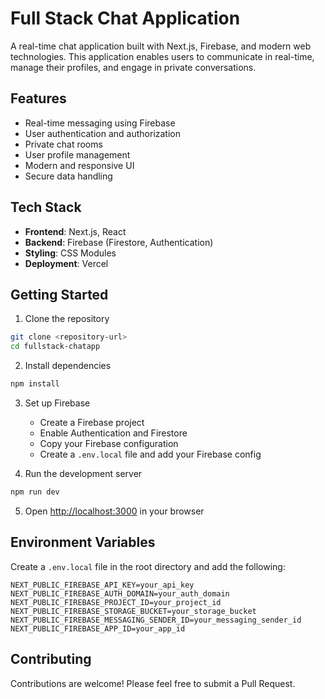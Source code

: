 # Full Stack Chat Application

A real-time chat application built with Next.js, Firebase, and modern web technologies. This application enables users to communicate in real-time, manage their profiles, and engage in private conversations.

## Features

- Real-time messaging using Firebase
- User authentication and authorization
- Private chat rooms
- User profile management
- Modern and responsive UI
- Secure data handling

## Tech Stack

- **Frontend**: Next.js, React
- **Backend**: Firebase (Firestore, Authentication)
- **Styling**: CSS Modules
- **Deployment**: Vercel

## Getting Started

1. Clone the repository
```bash
git clone <repository-url>
cd fullstack-chatapp
```

2. Install dependencies
```bash
npm install
```

3. Set up Firebase
   - Create a Firebase project
   - Enable Authentication and Firestore
   - Copy your Firebase configuration
   - Create a `.env.local` file and add your Firebase config

4. Run the development server
```bash
npm run dev
```

5. Open [http://localhost:3000](http://localhost:3000) in your browser

## Environment Variables

Create a `.env.local` file in the root directory and add the following:

```
NEXT_PUBLIC_FIREBASE_API_KEY=your_api_key
NEXT_PUBLIC_FIREBASE_AUTH_DOMAIN=your_auth_domain
NEXT_PUBLIC_FIREBASE_PROJECT_ID=your_project_id
NEXT_PUBLIC_FIREBASE_STORAGE_BUCKET=your_storage_bucket
NEXT_PUBLIC_FIREBASE_MESSAGING_SENDER_ID=your_messaging_sender_id
NEXT_PUBLIC_FIREBASE_APP_ID=your_app_id
```

## Contributing

Contributions are welcome! Please feel free to submit a Pull Request.
